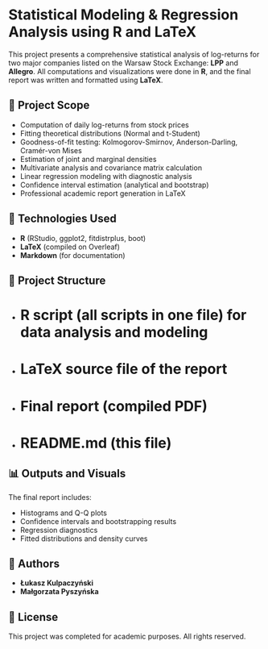 # Statistical Modeling & Regression Analysis using R and LaTeX

This project presents a comprehensive statistical analysis of log-returns for two major companies listed on the Warsaw Stock Exchange: **LPP** and **Allegro**. All computations and visualizations were done in **R**, and the final report was written and formatted using **LaTeX**.

## 📌 Project Scope

- Computation of daily log-returns from stock prices
- Fitting theoretical distributions (Normal and t-Student)
- Goodness-of-fit testing: Kolmogorov-Smirnov, Anderson-Darling, Cramér-von Mises
- Estimation of joint and marginal densities
- Multivariate analysis and covariance matrix calculation
- Linear regression modeling with diagnostic analysis
- Confidence interval estimation (analytical and bootstrap)
- Professional academic report generation in LaTeX

## 🧪 Technologies Used

- **R** (RStudio, ggplot2, fitdistrplus, boot)
- **LaTeX** (compiled on Overleaf)
- **Markdown** (for documentation)

## 📁 Project Structure

- # R script (all scripts in one file) for data analysis and modeling
- # LaTeX source file of the report
- # Final report (compiled PDF) 
- # README.md (this file)

## 📊 Outputs and Visuals

The final report includes:
- Histograms and Q-Q plots
- Confidence intervals and bootstrapping results
- Regression diagnostics
- Fitted distributions and density curves

## 👤 Authors

- **Łukasz Kulpaczyński**
- **Małgorzata Pyszyńska**

## 📄 License

This project was completed for academic purposes. All rights reserved.
